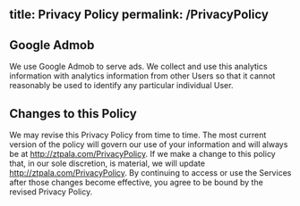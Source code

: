 title: Privacy Policy
permalink: /PrivacyPolicy
---
## Google Admob

We use Google Admob to serve ads. We collect and use this analytics information with analytics information from other Users so that it cannot reasonably be used to identify any particular individual User.

## Changes to this Policy

We may revise this Privacy Policy from time to time. The most current version of the policy will govern our use of your information and will always be at http://ztpala.com/PrivacyPolicy. If we make a change to this policy that, in our sole discretion, is material, we will update http://ztpala.com/PrivacyPolicy. By continuing to access or use the Services after those changes become effective, you agree to be bound by the revised Privacy Policy.
